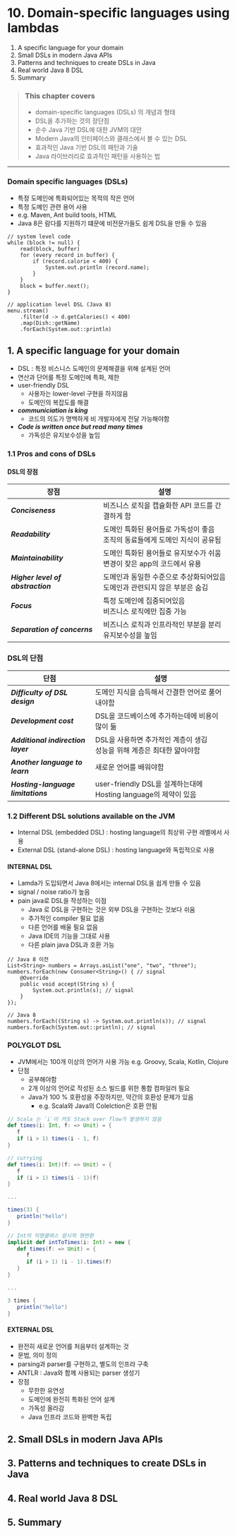 # 10. Domain-specific languages using lambdas

1. A specific language for your domain
2. Small DSLs in modern Java APIs
3. Patterns and techniques to create DSLs in Java
4. Real world Java 8 DSL
5. Summary

> ### This chapter covers
>
> - domain-specific languages (DSLs) 의 개념과 형태
> - DSL을 추가하는 것의 장단점
> - 순수 Java 기반 DSL에 대한 JVM의 대안
> - Modern Java의 인터페이스와 클래스에서 볼 수 있는 DSL
> - 효과적인 Java 기반 DSL의 패턴과 기술
> - Java 라이브러리로 효과적인 패턴을 사용하는 법

---

### Domain specific languages (DSLs)

- 특정 도메인에 특화되어있는 목적의 작은 언어
- 특정 도메인 관련 용어 사용
- e.g. Maven, Ant build tools, HTML
- Java 8은 람다를 지원하기 떄문에 비전문가들도 쉽게 DSL을 만들 수 있음

```
// system level code
while (block != null) {
    read(block, buffer)
    for (every record in buffer) {
        if (record.calorie < 400) {
            System.out.println (record.name);
        }
    }
    block = buffer.next();
}

// application level DSL (Java 8)
menu.stream()
    .filter(d -> d.getCalories() < 400)
    .map(Dish::getName)
    .forEach(System.out::println)
```

## 1. A specific language for your domain

- DSL : 특정 비스니스 도메인의 문제해결을 위해 설계된 언어
- 연산과 단어를 특정 도메인에 특화, 제한
- user-friendly DSL
    - 사용자는 lower-level 구현을 하지않음
    - 도메인의 복잡도를 해결
- **_communiciation is king_**
    - 코드의 의도가 명백하게 비 개발자에게 전달 가능해야함
- **_Code is written once but read many times_**
    - 가독성은 유지보수성을 높임

### 1.1 Pros and cons of DSLs

#### DSL의 장점

| 장점                                | 설명                                             |
|-----------------------------------|------------------------------------------------|
| **_Conciseness_**                 | 비즈니스 로직을 캡슐화한 API 코드를 간결하게 함                   |
| **_Readability_**                 | 도메인 특화된 용어들로 가독성이 좋음<br/>조직의 동료들에게 도메인 지식이 공유됨 |
| **_Maintainability_**             | 도메인 특화된 용어들로 유지보수가 쉬움<br/>변경이 잦은 app의 코드에서 유용  |
| **_Higher level of abstraction_** | 도메인과 동일한 수준으로 추상화되어있음<br/>도메인과 관련되지 않은 부분은 숨김  |
| **_Focus_**                       | 특정 도메인에 집중되어있음<br/>비즈니스 로직에만 집중 가능             |
| **_Separation of concerns_**      | 비즈니스 로직과 인프라적인 부분을 분리<br/>유지보수성을 높임            |

### DSL의 단점

| 단점                                 | 설명                                                 |
|------------------------------------|----------------------------------------------------|
| **_Difficulty of DSL design_**     | 도메인 지식을 습득해서 간결한 언어로 풀어내야함                         |
| **_Development cost_**             | DSL을 코드베이스에 추가하는데에 비용이 많이 듦                        |
| **_Additional indirection layer_** | DSL을 사용하면 추가적인 계층이 생김<br/>성능을 위해 계층은 최대한 얇아야함      |
| **_Another language to learn_**    | 새로운 언어를 배워야함                                       |
| **_Hosting-language limitations_** | user-friendly DSL을 설계하는대에 Hosting language의 제약이 있음 |

### 1.2 Different DSL solutions available on the JVM

- Internal DSL (embedded DSL) : hosting language의 최상위 구현 레벨에서 사용
- External DSL (stand-alone DSL) : hosting language와 독립적으로 사용

#### INTERNAL DSL

- Lamda가 도입되면서 Java 8에서는 internal DSL을 쉽게 만들 수 있음
- signal / noise ratio가 높음
- pain java로 DSL을 작성하는 이점
    - Java 로 DSL을 구현하는 것은 외부 DSL을 구현하는 것보다 쉬움
    - 추가적인 compiler 필요 없음
    - 다른 언어를 배울 필요 없음
    - Java IDE의 기능을 그대로 사용
    - 다른 plain java DSL과 호환 가능

````
// Java 8 이전
List<String> numbers = Arrays.asList("one", "two", "three");
numbers.forEach(new Consumer<String>() { // signal
    @Override
    public void accept(String s) {
        System.out.println(s); // signal
    }
});

// Java 8
numbers.forEach((String s) -> System.out.println(s)); // signal
numbers.forEach(System.out::println); // signal
````

### POLYGLOT DSL

- JVM에서는 100개 이상의 언어가 사용 가능 e.g. Groovy, Scala, Kotlin, Clojure
- 단점
    - 공부해야함
    - 2개 이상의 언어로 작성된 소스 빌드를 위한 통합 컴파일러 필요
    - Java가 100 % 호환성을 주장하지만, 약간의 호환성 문제가 있음
        - e.g. Scala와 Java의 Colelction은 호환 안됨

```scala
// Scala 는 `i`이 커도 Stack over flow가 발생하지 않음
def times(i: Int, f: => Unit) = {
   f
   if (i > 1) times(i - 1, f) 
}

// currying
def times(i: Int)(f: => Unit) = {
   f
   if (i > 1) times(i - 1)(f) 
}

...

times(3) {
   println("hello")
}

// Int의 익명클래스 암시적 형변환
implicit def intToTimes(i: Int) = new {
   def times(f: => Unit) = {
      f
      if (i > 1) (i - 1).times(f)
   }
}

...

3 times {
   println("hello")
}
```

#### EXTERNAL DSL

- 완전히 새로운 언어를 처음부터 설계하는 것
- 문법, 의미 정의
- parsing과 parser를 구현하고, 별도의 인프라 구축
- ANTLR : Java와 함께 사용되는 parser 생성기
- 장점
    - 무한한 유연성
    - 도메인에 완전히 특화된 언어 설계
    - 가독성 올라감
    - Java 인프라 코드와 완벽한 독립

## 2. Small DSLs in modern Java APIs

## 3. Patterns and techniques to create DSLs in Java

## 4. Real world Java 8 DSL

## 5. Summary